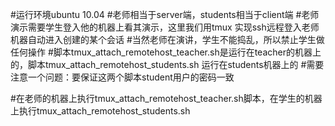 #运行环境ubuntu 10.04
#老师相当于server端，students相当于client端
#老师演示需要学生登入他的机器上看其演示，这里我们用tmux 实现ssh远程登入老师机器自动进入创建的某个会话
#当然老师在演讲，学生不能捣乱，所以禁止学生做任何操作
#脚本tmux_attach_remotehost_teacher.sh是运行在teacher的机器上的，脚本tmux_attach_remotehost_students.sh 运行在students机器上的
#需要注意一个问题：要保证这两个脚本student用户的密码一致

#在老师的机器上执行tmux_attach_remotehost_teacher.sh脚本，在学生的机器上执行tmux_attach_remotehost_students.sh
